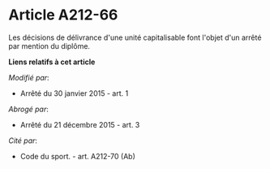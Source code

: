 # Article A212-66

Les décisions de délivrance d'une unité capitalisable font l'objet d'un arrêté par mention du diplôme.

**Liens relatifs à cet article**

_Modifié par_:

  - Arrêté du 30 janvier 2015 - art. 1

_Abrogé par_:

  - Arrêté du 21 décembre 2015 - art. 3

_Cité par_:

  - Code du sport. - art. A212-70 (Ab)

